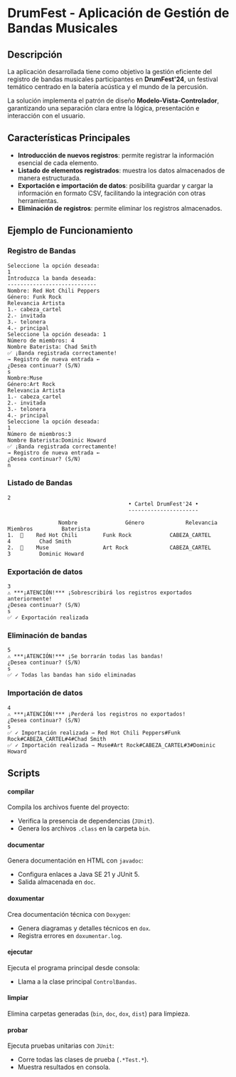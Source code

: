 # DrumFest - Aplicación de Gestión de Bandas Musicales

## Descripción

La aplicación desarrollada tiene como objetivo la gestión eficiente del registro de bandas musicales participantes en **DrumFest'24**, un festival temático centrado en la batería acústica y el mundo de la percusión.

La solución implementa el patrón de diseño **Modelo-Vista-Controlador**, garantizando una separación clara entre la lógica, presentación e interacción con el usuario.

## Características Principales

- **Introducción de nuevos registros**: permite registrar la información esencial de cada elemento.
- **Listado de elementos registrados**: muestra los datos almacenados de manera estructurada.
- **Exportación e importación de datos**: posibilita guardar y cargar la información en formato CSV, facilitando la integración con otras herramientas.
- **Eliminación de registros**: permite eliminar los registros almacenados.

## Ejemplo de Funcionamiento

### Registro de Bandas

```plaintext
Seleccione la opción deseada:
1
Introduzca la banda deseada:
----------------------------
Nombre: Red Hot Chili Peppers
Género: Funk Rock
Relevancia Artista
1.- cabeza_cartel
2.- invitada
3.- telonera
4.- principal
Seleccione la opción deseada: 1
Número de miembros: 4
Nombre Baterista: Chad Smith
✅ ¡Banda registrada correctamente!
→ Registro de nueva entrada ←
¿Desea continuar? (S/N)
s
Nombre:Muse
Género:Art Rock
Relevancia Artista
1.- cabeza_cartel
2.- invitada
3.- telonera
4.- principal
Seleccione la opción deseada:
1
Número de miembros:3
Nombre Baterista:Dominic Howard
✅ ¡Banda registrada correctamente!
→ Registro de nueva entrada ←
¿Desea continuar? (S/N)
n

```

### Listado de Bandas

```plaintext
2
                                      • Cartel DrumFest'24 •
                                      ----------------------

                Nombre               Género             Relevancia       Miembros         Baterista
1.  🎸    Red Hot Chili        Funk Rock            CABEZA_CARTEL         4         Chad Smith
2.  🎸    Muse                 Art Rock             CABEZA_CARTEL         3         Dominic Howard

```

### Exportación de datos

```plaintext
3
⚠️ ***¡ATENCIÓN!*** ¡Sobrescribirá los registros exportados anteriormente!
¿Desea continuar? (S/N)
s
✅ ✓ Exportación realizada

```

### Eliminación de bandas

```plaintext
5
⚠️ ***¡ATENCIÓN!*** ¡Se borrarán todas las bandas!
¿Desea continuar? (S/N)
s
✅ ✓ Todas las bandas han sido eliminadas

```

### Importación de datos

```plaintext
4
⚠️ ***¡ATENCIÓN!*** ¡Perderá los registros no exportados!
¿Desea continuar? (S/N)
s
✅ ✓ Importación realizada ⇾ Red Hot Chili Peppers#Funk Rock#CABEZA_CARTEL#4#Chad Smith
✅ ✓ Importación realizada ⇾ Muse#Art Rock#CABEZA_CARTEL#3#Dominic Howard

```

## Scripts

#### **compilar**

Compila los archivos fuente del proyecto:

- Verifica la presencia de dependencias (`JUnit`).
- Genera los archivos `.class` en la carpeta `bin`.

#### **documentar**

Genera documentación en HTML con `javadoc`:

- Configura enlaces a Java SE 21 y JUnit 5.
- Salida almacenada en `doc`.

#### **doxumentar**

Crea documentación técnica con `Doxygen`:

- Genera diagramas y detalles técnicos en `dox`.
- Registra errores en `doxumentar.log`.

#### **ejecutar**

Ejecuta el programa principal desde consola:

- Llama a la clase principal `ControlBandas`.

#### **limpiar**

Elimina carpetas generadas (`bin`, `doc`, `dox`, `dist`) para limpieza.

#### **probar**

Ejecuta pruebas unitarias con `JUnit`:

- Corre todas las clases de prueba (`.*Test.*`).
- Muestra resultados en consola.
